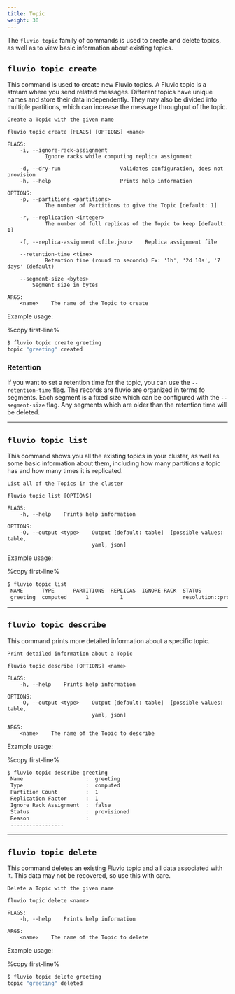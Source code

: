 ```yaml
---
title: Topic
weight: 30
---
```


The `fluvio topic` family of commands is used to create and delete topics, as
well as to view basic information about existing topics.

## `fluvio topic create`

This command is used to create new Fluvio topics. A Fluvio topic is a stream where
you send related messages. Different topics have unique names and store their data
independently. They may also be divided into multiple partitions, which can
increase the message throughput of the topic.

```
Create a Topic with the given name

fluvio topic create [FLAGS] [OPTIONS] <name>

FLAGS:
    -i, --ignore-rack-assignment
            Ignore racks while computing replica assignment

    -d, --dry-run                   Validates configuration, does not provision
    -h, --help                      Prints help information

OPTIONS:
    -p, --partitions <partitions>
            The number of Partitions to give the Topic [default: 1]

    -r, --replication <integer>
            The number of full replicas of the Topic to keep [default: 1]

    -f, --replica-assignment <file.json>    Replica assignment file

    --retention-time <time>
            Retention time (round to seconds) Ex: '1h', '2d 10s', '7 days' (default)

    --segment-size <bytes>              
        Segment size in bytes

ARGS:
    <name>    The name of the Topic to create
```

Example usage:

%copy first-line%
```bash
$ fluvio topic create greeting
topic "greeting" created
```

### Retention

If  you want to set a retention time for the topic, you can use the `--retention-time` flag.
The records are fluvio are organized in terms fo segments.  Each segment is a fixed size which can be configured with the `--segment-size` flag.
Any segments which are older than the retention time will be deleted.

---

## `fluvio topic list`

This command shows you all the existing topics in your cluster, as well as some basic
information about them, including how many partitions a topic has and how many times it
is replicated.

```
List all of the Topics in the cluster

fluvio topic list [OPTIONS]

FLAGS:
    -h, --help    Prints help information

OPTIONS:
    -O, --output <type>    Output [default: table]  [possible values: table,
                           yaml, json]
```

Example usage:

%copy first-line%
```bash
$ fluvio topic list
 NAME      TYPE      PARTITIONS  REPLICAS  IGNORE-RACK  STATUS                   REASON
 greeting  computed      1          1                   resolution::provisioned
```

---

## `fluvio topic describe`

This command prints more detailed information about a specific topic.

```
Print detailed information about a Topic

fluvio topic describe [OPTIONS] <name>

FLAGS:
    -h, --help    Prints help information

OPTIONS:
    -O, --output <type>    Output [default: table]  [possible values: table,
                           yaml, json]

ARGS:
    <name>    The name of the Topic to describe
```

Example usage:

%copy first-line%
```bash
$ fluvio topic describe greeting
 Name                    :  greeting
 Type                    :  computed
 Partition Count         :  1
 Replication Factor      :  1
 Ignore Rack Assignment  :  false
 Status                  :  provisioned
 Reason                  :
 -----------------
```

---

## `fluvio topic delete`

This command deletes an existing Fluvio topic and all data associated with it.
This data may not be recovered, so use this with care.

```
Delete a Topic with the given name

fluvio topic delete <name>

FLAGS:
    -h, --help    Prints help information

ARGS:
    <name>    The name of the Topic to delete
```

Example usage:

%copy first-line%
```bash
$ fluvio topic delete greeting
topic "greeting" deleted
```